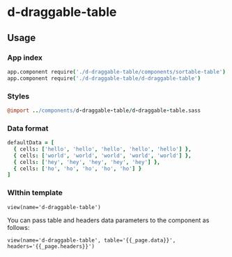 d-draggable-table
=================

## Usage

### App index
```coffee
app.component require('./d-draggable-table/components/sortable-table')
app.component require('./d-draggable-table/d-draggable-table')
```

### Styles
```coffee
@import ../components/d-draggable-table/d-draggable-table.sass
```

### Data format
```coffee
defaultData = [ 
  { cells: ['hello', 'hello', 'hello', 'hello', 'hello'] },
  { cells: ['world', 'world', 'world', 'world', 'world'] },
  { cells: ['hey', 'hey', 'hey', 'hey', 'hey'] },
  { cells: ['ho', 'ho', 'ho', 'ho', 'ho'] } 
]
```

### WIthin template

```jade
view(name='d-draggable-table')
```
You can pass table and headers data parameters to the component as follows:
```jade
view(name='d-draggable-table', table='{{_page.data}}', headers='{{_page.headers}}')
```
